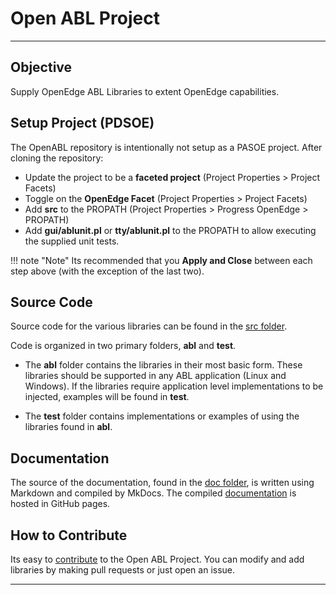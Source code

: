 # Open ABL Project

---

## Objective

Supply OpenEdge ABL Libraries to extent OpenEdge capabilities.


## Setup Project (PDSOE)

The OpenABL repository is intentionally not setup as a PASOE project.
After cloning the repository:

* Update the project to be a __faceted project__ (Project Properties > Project Facets)
* Toggle on the __OpenEdge Facet__ (Project Properties > Project Facets)
* Add __src__ to the PROPATH (Project Properties > Progress OpenEdge > PROPATH)
* Add __gui/ablunit.pl__ or __tty/ablunit.pl__ to the PROPATH to allow executing the supplied unit tests.

!!! note "Note"
    Its recommended that you __Apply and Close__ between each step above (with the exception of the last two).


## Source Code

Source code for the various libraries can be found in the [src folder].

Code is organized in two primary folders, __abl__ and __test__.

* The __abl__ folder contains the libraries in their most basic form.
These libraries should be supported in any ABL application (Linux and Windows).
If the libraries require application level implementations to be injected, examples will be found in  __test__.

* The __test__ folder contains implementations or examples of using the libraries found in __abl__.


## Documentation

The source of the documentation, found in the [doc folder], is written using Markdown and compiled by MkDocs.
The compiled [documentation] is hosted in GitHub pages.

## How to Contribute

Its easy to [contribute] to the Open ABL Project.
You can modify and add libraries by making pull requests or just open an issue.

---

[src folder]: https://github.com/donbeattie/OpenABL/tree/master/src/
[doc folder]: https://github.com/donbeattie/OpenABL/tree/master/docs/
[contribute]: https://github.com/pages/donbeattie/OpenABL/contributing/HowToContribute/
[documentation]: https://donbeattie.github.io/OpenABL/
